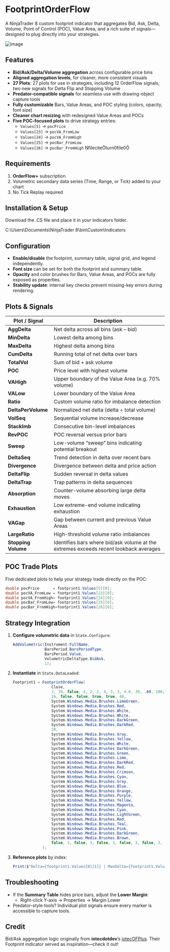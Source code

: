# FootprintOrderFlow

A NinjaTrader 8 custom footprint indicator that aggregates Bid, Ask, Delta, Volume, Point of Control (POC), Value Area, and a rich suite of signals—designed to plug directly into your strategies.

![image](https://github.com/user-attachments/assets/dd6e2d4d-2452-4bc1-92c2-026c195124e5)

## Features

- **Bid/Ask/Delta/Volume aggregation** across configurable price bins  
- **Aligned aggregation levels**, for cleaner, more consistent visuals  
- **27 Plots**: 27 plots for use in strategies, including 12 OrderFlow signals, two new signals for Delta Flip and Stopping Volume
- **Predator-compatible signals** for seamless use with drawing-object capture tools  
- **Fully customizable** Bars, Value Areas, and POC styling (colors, opacity, font size)  
- **Cleaner chart resizing** with redesigned Value Areas and POCs  
- **Five POC-focused plots** to drive strategy entries:  
  - `Values[5]` → `pocPrice`  
  - `Values[23]` → `pocVA_FromLow`  
  - `Values[24]` → `pocVA_FromHigh`  
  - `Values[25]` → `pocBar_FromLow`  
  - `Values[26]` → `pocBar_FromHigh` fileciteturn0file0

## Requirements

1. **OrderFlow+** subscription  
2. Volumetric secondary data series (Time, Range, or Tick) added to your chart  
3. No Tick Replay required  

## Installation & Setup

Download the .CS file and place it in your indicators folder.

C:\Users<your user name>\Documents\NinjaTrader 8\bin\Custom\Indicators

## Configuration

- **Enable/disable** the footprint, summary table, signal grid, and legend independently.  
- **Font size** can be set for both the footprint and summary table.  
- **Opacity** and color brushes for Bars, Value Areas, and POCs are fully exposed as properties.  
- **Stability update**: internal key checks prevent missing-key errors during rendering.

## Plots & Signals

| Plot / Signal      | Description                                                                                |
|--------------------|--------------------------------------------------------------------------------------------|
| **AggDelta**       | Net delta across all bins (ask – bid)                                                       |
| **MinDelta**       | Lowest delta among bins                                                                     |
| **MaxDelta**       | Highest delta among bins                                                                    |
| **CumDelta**       | Running total of net delta over bars                                                        |
| **TotalVol**       | Sum of bid + ask volume                                                                      |
| **POC**            | Price level with highest volume                                                             |
| **VAHigh**         | Upper boundary of the Value Area (e.g. 70% volume)                                          |
| **VALow**          | Lower boundary of the Value Area                                                            |
| **Ratio**          | Custom volume ratio for imbalance detection                                                 |
| **DeltaPerVolume** | Normalized net delta (delta ÷ total volume)                                                 |
| **VolSeq**         | Sequential volume increase/decrease                                                         |
| **StackImb**       | Consecutive bin-level imbalances                                                            |
| **RevPOC**         | POC reversal versus prior bars                                                              |
| **Sweep**          | Low-volume “sweep” bins indicating potential breakout                                      |
| **DeltaSeq**       | Trend detection in delta over recent bars                                                   |
| **Divergence**     | Divergence between delta and price action                                                   |
| **DeltaFlip**      | Sudden reversal in delta values                                                             |
| **DeltaTrap**      | Trap patterns in delta sequences                                                            |
| **Absorption**     | Counter-volume absorbing large delta moves                                                  |
| **Exhaustion**     | Low extreme-end volume indicating exhaustion                                                |
| **VAGap**          | Gap between current and previous Value Areas                                                |
| **LargeRatio**     | High-threshold volume ratio imbalances                                                       |
| **Stopping Volume**| Identifies bars where bid/ask volume at the extremes exceeds recent lookback averages       |

## POC Trade Plots

Five dedicated plots to help your strategy trade directly on the POC:

```csharp
double pocPrice      = footprint1.Values[5][0];
double pocVA_FromLow = footprint1.Values[23][0];
double pocVA_FromHigh= footprint1.Values[24][0];
double pocBar_FromLow= footprint1.Values[25][0];
double pocBar_FromHigh=footprint1.Values[26][0];
```

## Strategy Integration

1. **Configure volumetric data** in `State.Configure`:
   ```csharp
   AddVolumetric(Instrument.FullName,
                 BarsPeriod.BarsPeriodType,
                 BarsPeriod.Value,
                 VolumetricDeltaType.BidAsk,
                 1);
   ```
2. **Instantiate** in `State.DataLoaded`:
   ```csharp
   Footprint1 = FootprintOrderFlow(
				    Close,
				    3, 70, false, 4, 2, 2, 4, 3, 3, 4.0, 30, .69, 100, 300, 2000, 8, 8,
				    16, false, false, true, true, 40,
					System.Windows.Media.Brushes.LimeGreen,
					System.Windows.Media.Brushes.Red,
					System.Windows.Media.Brushes.White,
					System.Windows.Media.Brushes.White,
					System.Windows.Media.Brushes.DarkGreen,
					System.Windows.Media.Brushes.DarkRed,
					20,
					System.Windows.Media.Brushes.Gray,
					System.Windows.Media.Brushes.Yellow,
					System.Windows.Media.Brushes.White,
				    System.Windows.Media.Brushes.DarkGreen,
				    System.Windows.Media.Brushes.Green,
				    System.Windows.Media.Brushes.Lime,
				    System.Windows.Media.Brushes.DarkRed,
				    System.Windows.Media.Brushes.Red,
				    System.Windows.Media.Brushes.Crimson,
				    System.Windows.Media.Brushes.Cyan,
				    System.Windows.Media.Brushes.Gray,					
				    System.Windows.Media.Brushes.Blue,
				    System.Windows.Media.Brushes.Orange,
				    System.Windows.Media.Brushes.Purple,
				    System.Windows.Media.Brushes.Yellow,
				    System.Windows.Media.Brushes.Magenta,
				    System.Windows.Media.Brushes.Cyan,
				    System.Windows.Media.Brushes.LightGreen,
				    System.Windows.Media.Brushes.Red,
				    System.Windows.Media.Brushes.Teal,
				    System.Windows.Media.Brushes.Pink,
					System.Windows.Media.Brushes.DarkGreen,
				    System.Windows.Media.Brushes.Brown,
				    false, 3, false, 3, false, 3, false, 3, false, 3, false, 3, false, 3, false, 3, false, 3, false, 3, false, 3, false, 3
				);
   ```
3. **Reference plots** by index:
   ```csharp
   Print($"Delta={footprint1.Values[0][1]} | MaxDelta={footprint1.Values[2][1]} | …");
   ```

## Troubleshooting

- If the **Summary Table** hides price bars, adjust the **Lower Margin**:
  - Right-click Y-axis → Properties → Margin Lower  
- Predator-style tools? Individual plot signals ensure every marker is accessible to capture tools.

## Credit

Bid/Ask aggregation logic originally from **iotecdotdev**’s [iotecOFPlus](https://github.com/iotecdotdev/iotecOFPlus). Their Footprint indicator served as inspiration—check it out!
